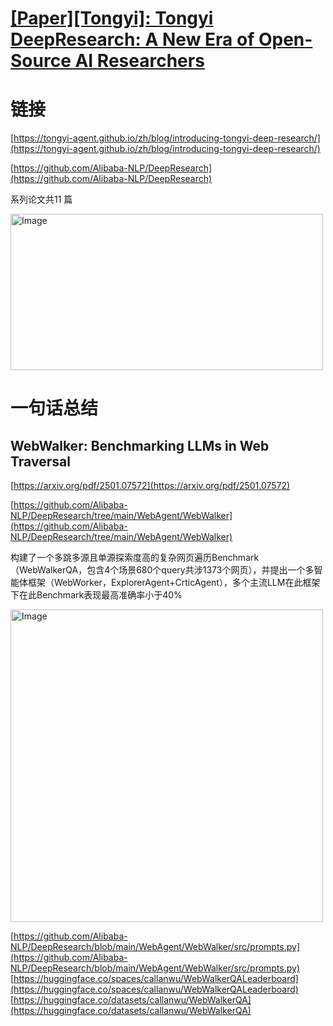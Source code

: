 # [[Paper][Tongyi]: Tongyi DeepResearch: A New Era of Open-Source AI Researchers](https://github.com/ansvver/gitblog/issues/15)

# 链接

[https://tongyi-agent.github.io/zh/blog/introducing-tongyi-deep-research/](https://tongyi-agent.github.io/zh/blog/introducing-tongyi-deep-research/)

[https://github.com/Alibaba-NLP/DeepResearch](https://github.com/Alibaba-NLP/DeepResearch)

系列论文共11 篇

<img width="500" height="250" alt="Image" src="https://github.com/user-attachments/assets/d8ea586f-ff2e-4427-a6cd-03b2a9feacaf" />

# 一句话总结

## WebWalker: Benchmarking LLMs in Web Traversal

[https://arxiv.org/pdf/2501.07572](https://arxiv.org/pdf/2501.07572)

[https://github.com/Alibaba-NLP/DeepResearch/tree/main/WebAgent/WebWalker](https://github.com/Alibaba-NLP/DeepResearch/tree/main/WebAgent/WebWalker)

构建了一个多跳多源且单源探索度高的复杂网页遍历Benchmark（WebWalkerQA，包含4个场景680个query共涉1373个网页），并提出一个多智能体框架（WebWorker，ExplorerAgent+CrticAgent），多个主流LLM在此框架下在此Benchmark表现最高准确率小于40%

<img width="500"  alt="Image" src="https://github.com/user-attachments/assets/984a1d8f-c34f-4ba7-9c49-48e45a21e3c4" />


[https://github.com/Alibaba-NLP/DeepResearch/blob/main/WebAgent/WebWalker/src/prompts.py](https://github.com/Alibaba-NLP/DeepResearch/blob/main/WebAgent/WebWalker/src/prompts.py)
[https://huggingface.co/spaces/callanwu/WebWalkerQALeaderboard](https://huggingface.co/spaces/callanwu/WebWalkerQALeaderboard)
[https://huggingface.co/datasets/callanwu/WebWalkerQA](https://huggingface.co/datasets/callanwu/WebWalkerQA)
